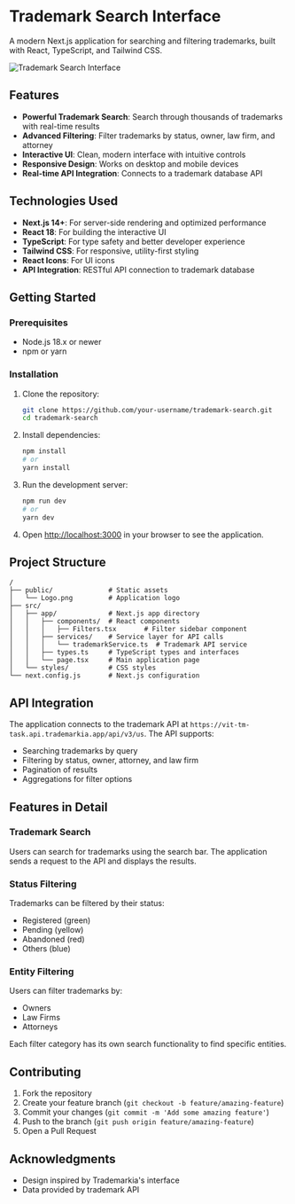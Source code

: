 # Trademark Search Interface

A modern Next.js application for searching and filtering trademarks, built with React, TypeScript, and Tailwind CSS.

![Trademark Search Interface](public/preview.png)

## Features

- **Powerful Trademark Search**: Search through thousands of trademarks with real-time results
- **Advanced Filtering**: Filter trademarks by status, owner, law firm, and attorney
- **Interactive UI**: Clean, modern interface with intuitive controls
- **Responsive Design**: Works on desktop and mobile devices
- **Real-time API Integration**: Connects to a trademark database API

## Technologies Used

- **Next.js 14+**: For server-side rendering and optimized performance
- **React 18**: For building the interactive UI
- **TypeScript**: For type safety and better developer experience
- **Tailwind CSS**: For responsive, utility-first styling
- **React Icons**: For UI icons
- **API Integration**: RESTful API connection to trademark database

## Getting Started

### Prerequisites

- Node.js 18.x or newer
- npm or yarn

### Installation

1. Clone the repository:
   ```bash
   git clone https://github.com/your-username/trademark-search.git
   cd trademark-search
   ```

2. Install dependencies:
   ```bash
   npm install
   # or
   yarn install
   ```

3. Run the development server:
   ```bash
   npm run dev
   # or
   yarn dev
   ```

4. Open [http://localhost:3000](http://localhost:3000) in your browser to see the application.

## Project Structure

```
/
├── public/              # Static assets
│   └── Logo.png         # Application logo
├── src/
│   ├── app/             # Next.js app directory
│   │   ├── components/  # React components
│   │   │   ├── Filters.tsx       # Filter sidebar component
│   │   ├── services/    # Service layer for API calls
│   │   │   └── trademarkService.ts  # Trademark API service
│   │   ├── types.ts     # TypeScript types and interfaces
│   │   └── page.tsx     # Main application page
│   └── styles/          # CSS styles
└── next.config.js       # Next.js configuration
```

## API Integration

The application connects to the trademark API at `https://vit-tm-task.api.trademarkia.app/api/v3/us`. The API supports:

- Searching trademarks by query
- Filtering by status, owner, attorney, and law firm
- Pagination of results
- Aggregations for filter options

## Features in Detail

### Trademark Search

Users can search for trademarks using the search bar. The application sends a request to the API and displays the results.

### Status Filtering

Trademarks can be filtered by their status:
- Registered (green)
- Pending (yellow)
- Abandoned (red)
- Others (blue)

### Entity Filtering

Users can filter trademarks by:
- Owners
- Law Firms
- Attorneys

Each filter category has its own search functionality to find specific entities.

## Contributing

1. Fork the repository
2. Create your feature branch (`git checkout -b feature/amazing-feature`)
3. Commit your changes (`git commit -m 'Add some amazing feature'`)
4. Push to the branch (`git push origin feature/amazing-feature`)
5. Open a Pull Request


## Acknowledgments

- Design inspired by Trademarkia's interface
- Data provided by trademark API
